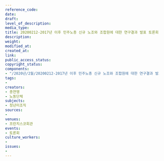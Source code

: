 ```yaml
---
reference_code: 
date: 
draft: 
level_of_description: 
media_type: 
title: 20200212-2017년 이후 민주노총 신규 노조와 조합원에 대한 연구결과 발표 토론회
description: 
weight: 
modified_at: 
created_at: 
link: 
public_access_status: 
copyright_status: 
components:
- "/2020년/2월/20200212-2017년 이후 민주노총 신규 노조와 조합원에 대한 연구결과 발표 토론회/_DSC1968.jpg"
tags:
- 
creators:
- 총연맹
- 노동단체
subjects:
- 청년미조직
sources:
- 
venues:
- 프란치스코회관
events:
- 토론회
culture_workers:
- 
issues:
- 
---
```

